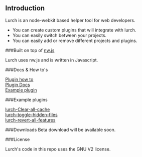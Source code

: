 ## Introduction


Lurch is an node-webkit based helper tool for web developers.

- You can create custom plugins that will integrate with lurch.
- You can easily switch between your projects.
- You can easily add or remove different projects and plugins.



###Built on top of [nw.js](https://github.com/nwjs/nw.js)

Lurch uses nw.js and is written in Javascript.

###Docs & How to's

[Plugin how to](https://github.com/oddhill/lurch/blob/master/docs/plugin-how-to.md)     
[Plugin Docs](https://github.com/oddhill/lurch/blob/master/docs/plugin-API.md)     
[Example plugin](https://github.com/oddhill/lurch/blob/master/docs/examples/example-1.js)     

###Example plugins

[lurch-Clear-all-cache](https://github.com/ErikJohansson93/lurch-Clear-all-cache)     
[lurch-toggle-hidden-files](https://github.com/olofjohansson/lurch-toggle-hidden-files)     
[lurch-revert-all-features](https://github.com/ErikJohansson93/lurch-revert-all-features)       

###Downloads
Beta download will be available soon.

###License

Lurch's code in this repo uses the GNU V2 license.


